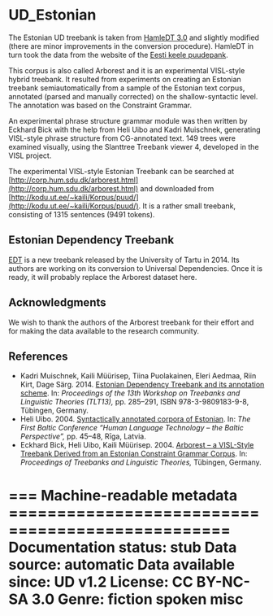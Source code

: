 # UD_Estonian

The Estonian UD treebank is taken from [HamleDT 3.0](http://ufal.mff.cuni.cz/hamledt) and
slightly modified (there are minor improvements in the conversion procedure). HamleDT in turn
took the data from the website of the
[Eesti keele puudepank](http://kodu.ut.ee/~kaili/Korpus/puud/).

This corpus is also called Arborest and it is an experimental VISL-style hybrid treebank.
It resulted from experiments on creating an Estonian treebank semiautomatically
from a sample of the Estonian text corpus, annotated (parsed and manually corrected)
on the shallow-syntactic level. The annotation was based on the Constraint Grammar.

An experimental phrase structure grammar module was then written by Eckhard Bick
with the help from Heli Uibo and Kadri Muischnek,
generating VISL-style phrase structure from CG-annotated text.
149 trees were examined visually, using the Slanttree Treebank viewer 4,
developed in the VISL project.

The experimental VISL-style Estonian Treebank can be searched at
[http://corp.hum.sdu.dk/arborest.html](http://corp.hum.sdu.dk/arborest.html)
and downloaded from
[http://kodu.ut.ee/~kaili/Korpus/puud/](http://kodu.ut.ee/~kaili/Korpus/puud/).
It is a rather small treebank, consisting of 1315 sentences (9491 tokens).

## Estonian Dependency Treebank

[EDT](https://www.keeletehnoloogia.ee/et/ekt-projektid/vahendid-teksti-mitmekihiliseks-margendamiseks-rakendatuna-koondkorpusele/pakitud-soltuvuspuude-pank/view)
is a new treebank released by the University of Tartu in 2014. Its authors are working on its
conversion to Universal Dependencies. Once it is ready, it will probably replace the Arborest
dataset here.

## Acknowledgments

We wish to thank the authors of the Arborest treebank for their effort and for making the
data available to the research community.

## References

* Kadri Muischnek, Kaili Müürisep, Tiina Puolakainen, Eleri Aedmaa, Riin Kirt, Dage Särg.
  2014.
  [Estonian Dependency Treebank and its annotation scheme](http://tlt13.sfs.uni-tuebingen.de/tlt13-proceedings.pdf).
  In: *Proceedings of the 13th Workshop on Treebanks and Linguistic Theories (TLT13),*
  pp. 285–291, ISBN 978-3-9809183-9-8, Tübingen, Germany.
* Heli Uibo. 2004.
  [Syntactically annotated corpora of Estonian](http://kodu.ut.ee/~heli_u/art/HLTBaltic04_Uibo.pdf).
  In: *The First Baltic Conference “Human Language Technology – the Baltic Perspective”,*
  pp. 45–48, Rīga, Latvia.
* Eckhard Bick, Heli Uibo, Kaili Müürisep. 2004.
  [Arborest – a VISL-Style Treebank Derived from an Estonian Constraint Grammar Corpus](http://beta.visl.sdu.dk/pdf/Bick_Uibo_Muurisep_TLT04.pdf).
  In: *Proceedings of Treebanks and Linguistic Theories,* Tübingen, Germany.

=== Machine-readable metadata =================================================
Documentation status: stub
Data source: automatic
Data available since: UD v1.2
License: CC BY-NC-SA 3.0
Genre: fiction spoken misc
===============================================================================
